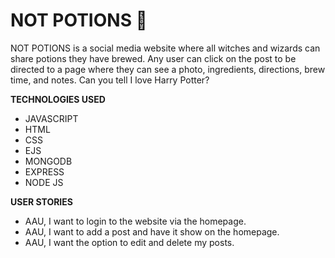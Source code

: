 # NOT POTIONS 🧙

NOT POTIONS is a social media website where all witches and wizards can share potions they have brewed. Any user can click on the post to be directed to a page where they can see a photo, ingredients, directions, brew time, and notes. Can you tell I love Harry Potter?

**TECHNOLOGIES USED**

* JAVASCRIPT 
* HTML
* CSS
* EJS
* MONGODB
* EXPRESS
* NODE JS 

**USER STORIES**

* AAU, I want to login to the website via the homepage. 
* AAU, I want to add a post and have it show on the homepage.
* AAU, I want the option to edit and delete my posts. 



